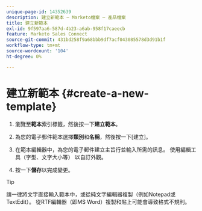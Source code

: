 ```yaml
---
unique-page-id: 14352639
description: 建立新範本 — Marketo檔案 — 產品檔案
title: 建立新範本
exl-id: 9f597aa6-587d-4b23-a6ab-958f17caeecb
feature: Marketo Sales Connect
source-git-commit: 431bd258f9a68bbb9df7acf043085578d3d91b1f
workflow-type: tm+mt
source-wordcount: '104'
ht-degree: 0%

---
```


# 建立新範本 {#create-a-new-template}

1. 瀏覽至&#x200B;**範本**&#x200B;索引標籤，然後按一下&#x200B;**建立範本**。

1. 為您的電子郵件範本選擇&#x200B;**類別**&#x200B;和&#x200B;**名稱**，然後按一下[建立]。**&#x200B;**

1. 在範本編輯器中，為您的電子郵件建立主旨行並輸入所需的訊息。 使用編輯工具（字型、文字大小等） 以自訂外觀。

1. 按一下&#x200B;**儲存**&#x200B;以完成變更。

>[!TIP]
>
>請一律將文字直接輸入範本中，或從純文字編輯器複製（例如Notepad或TextEdit）。 從RTF編輯器（即MS Word）複製和貼上可能會導致格式不規則。
